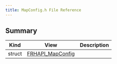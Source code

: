 ```yaml
---
title: MapConfig.h File Reference
---
```


## Summary
| Kind | View | Description |
|------|------|-------------|
|struct|[FRHAPI_MapConfig](/unreal-plugins/all/structfrhapi__mapconfig/#structFRHAPI__MapConfig)||
